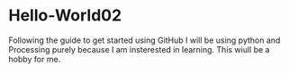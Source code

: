 # Hello-World02
Following the guide to get started using GitHub
I will be using python and Processing purely because I am insterested in learning.  This wiull be a hobby for me.
